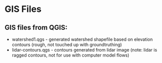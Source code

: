 # GIS Files

## GIS files from QGIS:

* watershed1.qgs  - generated watershed shapefile based on elevation contours (rough, not touched up with groundtruthing)
* lidar-contours.qgs  - contours generated from lidar image (note: lidar is ragged contours, not for use with computer model flows)
